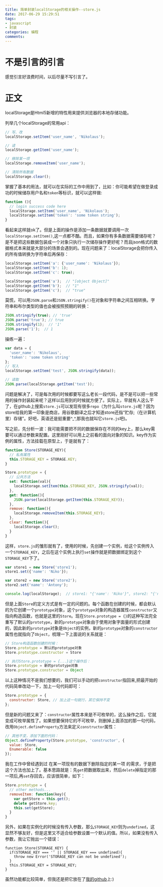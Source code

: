 ```yaml
---
title: 简单封装localStorage的相关操作--store.js
date: 2017-06-29 15:29:51
tags: 
- javascript
- 封装
categories: 编程
comments:
---
```


# 不是引言的引言

感觉引言好浪费时间，以后尽量不写引言了。

# 正文

localStorage是Html5新增的特性用来提供浏览器的本地存储功能。
<!-- more -->
列举几个localStorage的常用api：

```javascript
// 写、改
localStorage.setItem('user_name', 'Nikolaus');

// 读
localStorage.getItem('user_name');

// 移除某一项
localStorage.removeItem('user_name');

// 清除所有数据
localStorage.clear();
```

掌握了基本的用法，就可以在实际的工作中用到了，比如：你可能希望在做登录成功的时候储存用户名和`token`等标识，就可以这样做:

```javascript
function (){
  // login success code here
  localStorage.setItem('user_name', 'Nikolaus');
  localStorage.setItem('token': 'some token string');
}
```

看起来这样就ok了。但是上面的操作是添加一条数据就要调用一次`localStorage.setItem()`,这一点都不酷。而且，如果你有多条数据需要储存呢？是不是把这些数据包装成一个对象只执行一次储存操作更好呢？而且json格式的数据格式本来就是大部分的场景会遇到的。现在问题来了：localStorage会把你传入的所有值转换为字符串后再保存：

```javascript
localStorage.setItem('a': {'user_name': 'Nikolaus'});
localStorage.setItem('b': 1);
localStorage.setItem('c': true);

localStorage.getItem('a');  // "[object Object]"
localStorage.getItem('b');  // "1"
localStorage.getItem('c');  // "true"
```

莫慌，可以用`JSON.parse`和`JSON.stringify()`在对象和字符串之间互相转换。字符串和布尔类型的值也会被按照预期的转换：

```javascript
JSON.stringify(true); // 'true'
JSON.parse('true'); // true
JSON.stringify(1);  // '1'
JSON.parse('1');  // 1
```

操练一遍：

```javascript
var data = {
  'user_name': 'Nikolaus',
  'token': 'some token string'
};
// 写入
localStorage.setItem('test', JSON.stringify(data));

// 读取
JSON.parse(localStorage.getItem('test'));
```

问题是解决了，可是每次用的时候都要写这么老长一段代码，是不是可以把一些常用的操作封装起来呢？这样以后用到的时候就方便了。实际上，早就有人这么干了，在github上搜索`store.js`可以发现有很多`repo`（为什么叫`store.js`呢？因为store给我的第一印象是商店，用谷歌翻译之后才知道store还指“贮存;（在计算机里）存储”。好吧，英语还是挺重要^_^,那我也就叫它`store.js`吧)。

写之前，先分析一波：我可能需要把不同的数据保存在不同的key上，那么key需要可以通过参数来配置。这里刚好可以用上之前看的面向对象的知识。key作为实例的属性，方法挂载在原型上，于是就有了：

```javascript
function Store(STORAGE_KEY){
  // 私有属性
  this.STORAGE_KEY = STORAGE.KEY;
}

Store.prototype = {
  // 公共方法
  set: function(val){
    localStorage.setItem(this.STORAGE_KEY, JSON.stringify(val));
  },
  get: function(){
    JSON.parse(localStorage.getItem(this.STORAGE_KEY));
  },
  remove: function(){
    localStorage.removeItem(this.STORAGE_KEY);
  },
  clear: function(){
    localStorage.clear();
  }
}
```

这样，`store.js`的雏形就有了，使用的时候，先创建一个实例，给这个实例传入一个`STORAGE_KEY`，之后在这个实例上执行`set`操作就是把数据绑定到这个`STORAGE_KEY`下了。

```javascript
var store1 = new Store('store1');
store1.set({'name': 'Niko'});

var store2 = new Store('store2');
store2.set('name': 'Antony');

console.log(localStorage);  // store1: "{'name': 'Niko'}", store2: "{'name': 'Antony'}"
```

但是上面`Store`的定义方式是有一定的问题的。每个函数在创建的时候，都会默认的为它创建一个`prototype`对象，这个`prototype`对象的构造器属性`constructor`又指向构造函数，也就是这里的`Store`。现在`Store.prototype = {}`的这种写法完全重写了默认的`prototype`，新的`prototype`对象由于使用对象字面量的形式创建的，因此新的`prototype`对象是`Object`的实例，新的`prototype`对象的`constructor`属性也就指向了`Object`，梳理一下上面说的关系就是：

```javascript
// Store构造函数创建的时候：
Store.prototype = 默认的prototype对象
Store.prototype.constructor = Store

// 执行Store.prototype = {...}这个操作后：
Store.prototype = 新的prototype对象
Store.prototype.constructor = Object
```

以上这种情况不是我们想要的，我们可以手动的把`constructor`指回来,把最开始的代码简单改动一下，加上一句代码即可：

```javascript
Store.prototype = {
  constructor: Store, // 加上这一句就行，其它保持不变
};
```

但是新的问题又来了：`constructor`属性本来是不可枚举的，这么操作之后，它就变成可枚举属性了。如果想要保持它的不可枚举，则删掉上面添加的那一句代码，改用`Object.defineProperty`方法来定义`constructor`属性：

```javascript
// 其他不变，添加下面的代码：
Object.defineProperty(Store.prototype, 'constructor', {
  value: Store,
  Enumerable: false
});
```

我在工作中曾经遇到过 在某一项现有的数据下删除指定的某一项 的需求，于是把这个方法也加上了。基本思路就是：先`get`把数据取出来，然后`delete`掉指定的那一项后,再`set`存回去，应该很简单，如下：

```javascript
Store.prototype = {
  // other methods...
  removeItem: function(key){
    var getStore = this.get();
    delete getStore.key;  
    this.set(getStore);
  }
}
```

另外，如果在实例化的时候没有传入参数，那么`STORAGE_KEY`则为`undefined`，这显然不够友好，但是这里又不适合给参数设置一个默认的值。所以，如果没有传入参数，我让它抛出一个错误：

```javascritp
function Store(STORAGE_KEY) {
  if(STORAGE_KEY === '' || STORAGE_KEY === undefined){
    throw new Error('STORAGE_KEY can not be undefined');
  }
  this.STORAGE_KEY = STORAGE_KEY;
}
```

虽然功能都比较简单，但我还是把它放在了[我的github](https://github.com/nikolausliu/my-encapsulation/tree/master/store.js)上:)


<!-- more -->
